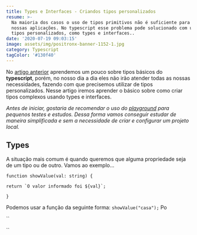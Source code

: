```yaml
---
title: Types e Interfaces - Criandos tipos personalizados
resume: >-
  Na maioria dos casos o uso de tipos primitivos não é suficiente para atender
  nossas aplicações. No typescript esse problema pode solucionado com uso de
  tipos personalizados, como types e interfaces.. 
date: '2020-07-19 09:03:15'
image: assets/img/positronx-banner-1152-1.jpg
category: Typescript
tagColor: '#130f40'
---
```

No [artigo anterior](https://www.crisgon.dev/typescript-uma-breve-introdu%C3%A7%C3%A3o/) aprendemos um pouco sobre tipos básicos do **typescript**, porém, no nosso dia a dia eles não irão atender todas as nossas necessidades, fazendo com que precisemos utilizar de tipos personalizados. Nesse artigo iremos aprender o básico sobre como criar tipos complexos usando types e interfaces.

*Antes de iniciar, gostaria de recomendar o uso do [playground](https://www.typescriptlang.org/play/) para pequenos testes e estudos. Dessa forma vamos conseguir estudar de maneira simplificada e sem a necessidade de criar e configurar um projeto local.*

## Types

A situação mais comum é quando queremos que alguma propriedade seja de um tipo ou de outro. Vamos ao exemplo...

`function showValue(val: string) {`

``return `O valor informado foi ${val}`;``

`}`

Podemos usar a função da seguinte forma: `showValue("casa");` Po

``

``
